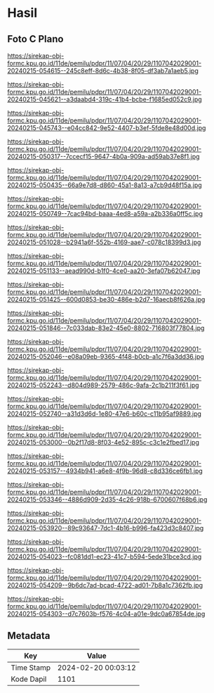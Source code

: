 # Hasil

## Foto C Plano

https://sirekap-obj-formc.kpu.go.id/11de/pemilu/pdpr/11/07/04/20/29/1107042029001-20240215-054615--245c8eff-8d6c-4b38-8f05-df3ab7a1aeb5.jpg

https://sirekap-obj-formc.kpu.go.id/11de/pemilu/pdpr/11/07/04/20/29/1107042029001-20240215-045621--a3daabd4-319c-41b4-bcbe-f1685ed052c9.jpg

https://sirekap-obj-formc.kpu.go.id/11de/pemilu/pdpr/11/07/04/20/29/1107042029001-20240215-045743--e04cc842-9e52-4407-b3ef-5fde8e48d00d.jpg

https://sirekap-obj-formc.kpu.go.id/11de/pemilu/pdpr/11/07/04/20/29/1107042029001-20240215-050317--7ccecf15-9647-4b0a-909a-ad59ab37e8f1.jpg

https://sirekap-obj-formc.kpu.go.id/11de/pemilu/pdpr/11/07/04/20/29/1107042029001-20240215-050435--66a9e7d8-d860-45a1-8a13-a7cb9d48f15a.jpg

https://sirekap-obj-formc.kpu.go.id/11de/pemilu/pdpr/11/07/04/20/29/1107042029001-20240215-050749--7cac94bd-baaa-4ed8-a59a-a2b336a0ff5c.jpg

https://sirekap-obj-formc.kpu.go.id/11de/pemilu/pdpr/11/07/04/20/29/1107042029001-20240215-051028--b2941a6f-552b-4169-aae7-c078c18399d3.jpg

https://sirekap-obj-formc.kpu.go.id/11de/pemilu/pdpr/11/07/04/20/29/1107042029001-20240215-051133--aead990d-b1f0-4ce0-aa20-3efa07b62047.jpg

https://sirekap-obj-formc.kpu.go.id/11de/pemilu/pdpr/11/07/04/20/29/1107042029001-20240215-051425--600d0853-be30-486e-b2d7-16aecb8f626a.jpg

https://sirekap-obj-formc.kpu.go.id/11de/pemilu/pdpr/11/07/04/20/29/1107042029001-20240215-051846--7c033dab-83e2-45e0-8802-716803f77804.jpg

https://sirekap-obj-formc.kpu.go.id/11de/pemilu/pdpr/11/07/04/20/29/1107042029001-20240215-052046--e08a09eb-9365-4f48-b0cb-a1c7f6a3dd36.jpg

https://sirekap-obj-formc.kpu.go.id/11de/pemilu/pdpr/11/07/04/20/29/1107042029001-20240215-052243--d804d989-2579-486c-9afa-2c1b211f3f61.jpg

https://sirekap-obj-formc.kpu.go.id/11de/pemilu/pdpr/11/07/04/20/29/1107042029001-20240215-052740--a31d3d6d-1e80-47e6-b60c-c11b95af9889.jpg

https://sirekap-obj-formc.kpu.go.id/11de/pemilu/pdpr/11/07/04/20/29/1107042029001-20240215-053000--0b2f17d8-8f03-4e52-895c-c3c1e2fbed17.jpg

https://sirekap-obj-formc.kpu.go.id/11de/pemilu/pdpr/11/07/04/20/29/1107042029001-20240215-053157--4934b941-a6e8-4f9b-96d8-c8d336ce6fb1.jpg

https://sirekap-obj-formc.kpu.go.id/11de/pemilu/pdpr/11/07/04/20/29/1107042029001-20240215-053346--4886d909-2d35-4c26-918b-6700607f68b6.jpg

https://sirekap-obj-formc.kpu.go.id/11de/pemilu/pdpr/11/07/04/20/29/1107042029001-20240215-053920--89c93647-7dc1-4b16-b996-fa423d3c8407.jpg

https://sirekap-obj-formc.kpu.go.id/11de/pemilu/pdpr/11/07/04/20/29/1107042029001-20240215-054023--fc081dd1-ec23-41c7-b594-5ede31bce3cd.jpg

https://sirekap-obj-formc.kpu.go.id/11de/pemilu/pdpr/11/07/04/20/29/1107042029001-20240215-054209--9b6dc7ad-bcad-4722-ad01-7b8a1c7362fb.jpg

https://sirekap-obj-formc.kpu.go.id/11de/pemilu/pdpr/11/07/04/20/29/1107042029001-20240215-054303--d7c7603b-f576-4c04-a01e-9dc0a67854de.jpg


## Metadata

| Key        | Value               |
| ---------- | ------------------- |
| Time Stamp | 2024-02-20 00:03:12 |
| Kode Dapil | 1101                |




